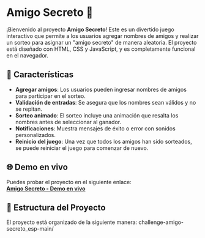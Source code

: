 # Amigo Secreto 🎁

¡Bienvenido al proyecto **Amigo Secreto**! Este es un divertido juego interactivo que permite a los usuarios agregar nombres de amigos y realizar un sorteo para asignar un "amigo secreto" de manera aleatoria. El proyecto está diseñado con HTML, CSS y JavaScript, y es completamente funcional en el navegador.

## 🚀 Características

- **Agregar amigos**: Los usuarios pueden ingresar nombres de amigos para participar en el sorteo.
- **Validación de entradas**: Se asegura que los nombres sean válidos y no se repitan.
- **Sorteo animado**: El sorteo incluye una animación que resalta los nombres antes de seleccionar al ganador.
- **Notificaciones**: Muestra mensajes de éxito o error con sonidos personalizados.
- **Reinicio del juego**: Una vez que todos los amigos han sido sorteados, se puede reiniciar el juego para comenzar de nuevo.

## 🌐 Demo en vivo

Puedes probar el proyecto en el siguiente enlace:  
[**Amigo Secreto - Demo en vivo**](https://jvanegas2000.github.io/challenge-amigo-secreto_esp-main/)

## 📂 Estructura del Proyecto

El proyecto está organizado de la siguiente manera:
challenge-amigo-secreto_esp-main/
